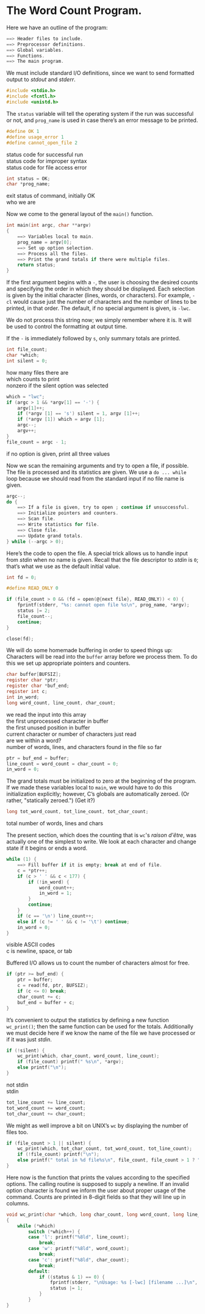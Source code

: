 # The Word Count Program.

Here we have an outline of the program:

```c
==> Header files to include.
==> Preprocessor definitions.
==> Global variables.
==> Functions.
==> The main program.
```

We must include standard I/O definitions, since we want to send formatted output to *stdout* and
*stderr*.

```c - Header files to include
#include <stdio.h>
#include <fcntl.h>
#include <unistd.h>
```

The `status` variable will tell the operating system if the run was successful or not, and
`prog_name` is used in case there’s an error message to be printed.

```c - Preprocessor definitions
#define OK 1                
#define usage_error 1       
#define cannot_open_file 2  
```
<aside class="comment" data-line="0">status code for successful run</aside>
<aside class="comment" data-line="1">status code for improper syntax</aside>
<aside class="comment" data-line="2">status code for file access error</aside>

```c - Global variables
int status = OK;  
char *prog_name;  
```
<aside class="comment" data-line="0">exit status of command, initially OK</aside>
<aside class="comment" data-line="1">who we are</aside>

Now we come to the general layout of the `main()` function.

```c - The main program
int main(int argc, char **argv)
{
    ==> Variables local to main.
    prog_name = argv[0];
    ==> Set up option selection.
    ==> Process all the files.
    ==> Print the grand totals if there were multiple files.
    return status;
}
```

If the first argument begins with a `-`, the user is choosing the desired counts and specifying
the order in which they should be displayed. Each selection is given by the initial character
(lines, words, or characters). For example, `-cl` would cause just the number of characters and
the number of lines to be printed, in that order. The default, if no special argument is given, is
`-lwc`.

We do not process this string now; we simply remember where it is. It will be used to control the
formatting at output time.

If the `-` is immediately followed by `s`, only summary totals are printed.

```c - Variables local to main
int file_count;  
char *which;     
int silent = 0;  
```
<aside class="comment" data-line="0">how many files there are</aside>
<aside class="comment" data-line="1">which counts to print</aside>
<aside class="comment" data-line="2">nonzero if the silent option was selected</aside>

```c - Set up option selection
which = "lwc";   
if (argc > 1 && *argv[1] == '-') {
    argv[1]++;
    if (*argv [1] == 's') silent = 1, argv [1]++;
    if (*argv [1]) which = argv [1];
    argc--;
    argv++;
}
file_count = argc - 1;
```
<aside class="comment" data-line="0">if no option is given, print all three values</aside>

Now we scan the remaining arguments and try to open a file, if possible. The file is processed and
its statistics are given. We use a `do ... while` loop because we should read from the standard
input if no file name is given.

```c - Process all the files
argc--;
do {
    ==> If a file is given, try to open ; continue if unsuccessful.
    ==> Initialize pointers and counters.
    ==> Scan file.
    ==> Write statistics for file.
    ==> Close file.
    ==> Update grand totals.
} while (--argc > 0);
```

Here’s the code to open the file. A special trick allows us to handle input from *stdin* when no
name is given. Recall that the file descriptor to *stdin* is `0`; that’s what we use as the default
initial value.

```c - Variables local to main
int fd = 0;
```

```c - Preprocessor definitions
#define READ_ONLY 0
```

```c - If a file is given, try to open ; continue if unsuccessful
if (file_count > 0 && (fd = open(@{next file}, READ_ONLY)) < 0) {
    fprintf(stderr, "%s: cannot open file %s\n", prog_name, *argv);
    status |= 2;
    file_count--;
    continue;
}
```

```c - Close file
close(fd);
```

We will do some homemade buffering in order to speed things up: Characters will be read into the
`buffer` array before we process them. To do this we set up appropriate pointers and counters.

```c - Variables local to main
char buffer[BUFSIZ];     
register char *ptr;      
register char *buf_end;  
register int c;          
int in_word;             
long word_count, line_count, char_count; 
```
<aside class="comment" data-line="0">we read the input into this array</aside>
<aside class="comment" data-line="1">the first unprocessed character in buffer</aside>
<aside class="comment" data-line="2">the first unused position in buffer</aside>
<aside class="comment" data-line="3">current character or number of characters just read</aside>
<aside class="comment" data-line="4">are we within a word?</aside>
<aside class="comment" data-line="5">number of words, lines, and characters found in the file so far</aside>

```c - Initialize pointers and counters
ptr = buf_end = buffer;
line_count = word_count = char_count = 0;
in_word = 0;
```

The grand totals must be initialized to zero at the beginning of the program. If we made these
variables local to `main`, we would have to do this initialization explicitly; however, C’s globals
are automatically zeroed. (Or rather, "statically zeroed.") (Get it?)

```c - Global variables
long tot_word_count, tot_line_count, tot_char_count; 
```
<aside class="comment" data-line="0">total number of words, lines and chars</aside>

The present section, which does the counting that is `wc`'s *raison d'être*, was actually one of the
simplest to write. We look at each character and change state if it begins or ends a word.

```c - Scan file
while (1) {
    ==> Fill buffer if it is empty; break at end of file.
    c = *ptr++;
    if (c > ' ' && c < 177) {    
        if (!in_word) {
            word_count++;
            in_word = 1;
        }
        continue;
    }
    if (c == '\n') line_count++;
    else if (c != ' ' && c != '\t') continue;
    in_word = 0;  
}
```
<aside class="comment" data-line="3">visible ASCII codes</aside>
<aside class="comment" data-line="12">c is newline, space, or tab</aside>

Buffered I/O allows us to count the number of characters almost for free.

```c - Fill buffer if it is empty; break at end of file
if (ptr >= buf_end) {
    ptr = buffer;
    c = read(fd, ptr, BUFSIZ);
    if (c <= 0) break;
    char_count += c;
    buf_end = buffer + c;
}
```

It’s convenient to output the statistics by defining a new function `wc_print()`; then the same
function can be used for the totals. Additionally we must decide here if we know the name of the
file we have processed or if it was just *stdin*.

```c - Write statistics for file
if (!silent) {
    wc_print(which, char_count, word_count, line_count);
    if (file_count) printf(" %s\n", *argv);  
    else printf("\n");                       
}
```
<aside class="comment" data-line="2">not stdin</aside>
<aside class="comment" data-line="3">stdin</aside>

```c - Update grand totals
tot_line_count += line_count;
tot_word_count += word_count;
tot_char_count += char_count;
```

We might as well improve a bit on UNIX’s `wc` by displaying the number of files too.

```c - Print the grand totals if there were multiple files
if (file_count > 1 || silent) {
    wc_print(which, tot_char_count, tot_word_count, tot_line_count);
    if (!file_count) printf("\n");
    else printf(" total in %d file%s\n", file_count, file_count > 1 ? "s" : "");
}
```

Here now is the function that prints the values according to the specified options. The calling
routine is supposed to supply a newline. If an invalid option character is found we inform the user
about proper usage of the command. Counts are printed in 8-digit fields so that they will line up in
columns.

```c - Functions
void wc_print(char *which, long char_count, long word_count, long line_count)
{
    while (*which)
        switch (*which++) {
        case 'l': printf("%8ld", line_count);
            break;
        case 'w': printf("%8ld", word_count);
            break;
        case 'c': printf("%8ld", char_count);
            break;
        default:
            if ((status & 1) == 0) {
                fprintf(stderr, "\nUsage: %s [-lwc] [filename ...]\n", prog_name);
                status |= 1;
            }
        }
}
```


